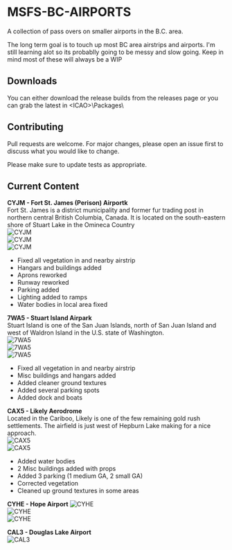 # MSFS-BC-AIRPORTS

A collection of pass overs on smaller airports in the B.C. area. 

The long term goal is to touch up most BC area airstrips and airports. 
I'm still learning alot so its probablly going to be messy and slow going. Keep in mind most of these will always be a WIP

## Downloads  
You can either download the release builds from the releases page or you can grab the latest in \<ICAO>\Packages\

## Contributing
Pull requests are welcome. For major changes, please open an issue first to discuss what you would like to change.

Please make sure to update tests as appropriate.


## Current Content 
  
__CYJM - Fort St. James (Perison) Airportk__  
Fort St. James is a district municipality and former fur trading post in northern central British Columbia, Canada. It is located on the south-eastern shore of Stuart Lake in the Omineca Country  
![CYJM](/Media/Screenshots/CYJM/1.jpg)  
![CYJM](/Media/Screenshots/CYJM/2.jpg)  
![CYJM](/Media/Screenshots/CYJM/3.jpg)  
* Fixed all vegetation in and nearby airstrip
* Hangars and buildings added
* Aprons reworked
* Runway reworked
* Parking added
* Lighting added to ramps
* Water bodies in local area fixed

  
__7WA5 - Stuart Island Airpark__  
Stuart Island is one of the San Juan Islands, north of San Juan Island and west of Waldron Island in the U.S. state of Washington.  
![7WA5](/Media/Screenshots/7WA5/1.jpg)  
![7WA5](/Media/Screenshots/7WA5/2.jpg)  
![7WA5](/Media/Screenshots/7WA5/3.jpg)  
* Fixed all vegetation in and nearby airstrip
* Misc buildings and hangars added
* Added cleaner ground textures  
* Added several parking spots
* Added dock and boats
  

__CAX5 - Likely Aerodrome__  
Located in the Cariboo, Likely is one of the few remaining gold rush settlements. The airfield is just west of Hepburn Lake making for a nice approach.  
![CAX5](/Media/Screenshots/CAX5/1.jpg)  
![CAX5](/Media/Screenshots/CAX5/2.jpg)  
* Added water bodies
* 2 Misc buildings added with props
* Added 3 parking (1 medium GA, 2 small GA)
* Corrected  vegetation
* Cleaned up ground textures in some areas  


__CYHE - Hope Airport__
![CYHE](/Media/Screenshots/CYHE/1.jpg)  
![CYHE](/Media/Screenshots/CYHE/2.jpg)  
![CYHE](/Media/Screenshots/CYHE/3.jpg)  
  
__CAL3 - Douglas Lake Airport__  
![CAL3](/Media/Screenshots/CAL3/1.jpg)  
